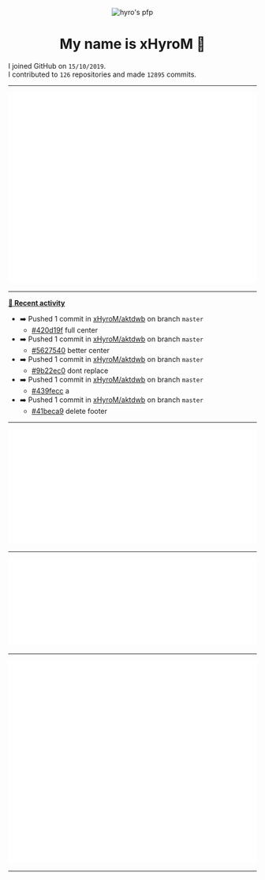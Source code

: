 <p align="center">
    <img src="https://avatars.githubusercontent.com/u/56601352" width="192" alt="hyro's pfp" />
    <h1 align="center">My name is xHyroM 👋</h1>
</p>

I joined GitHub on `15/10/2019`.  
I contributed to `126` repositories and made `12895` commits.  

___

<img src="https://github.com/xHyroM/xHyroM/blob/master/.cache/base.svg">

___

**[📰 Recent activity](https://github.com/xHyroM)**
* ➡️ Pushed 1 commit in [xHyroM/aktdwb](https://github.com/xHyroM/aktdwb) on branch `master`
  * [#420d19f](https://github.com/xHyroM/aktdwb/commit/420d19f) full center
* ➡️ Pushed 1 commit in [xHyroM/aktdwb](https://github.com/xHyroM/aktdwb) on branch `master`
  * [#5627540](https://github.com/xHyroM/aktdwb/commit/5627540) better center
* ➡️ Pushed 1 commit in [xHyroM/aktdwb](https://github.com/xHyroM/aktdwb) on branch `master`
  * [#9b22ec0](https://github.com/xHyroM/aktdwb/commit/9b22ec0) dont replace
* ➡️ Pushed 1 commit in [xHyroM/aktdwb](https://github.com/xHyroM/aktdwb) on branch `master`
  * [#439fecc](https://github.com/xHyroM/aktdwb/commit/439fecc) a
* ➡️ Pushed 1 commit in [xHyroM/aktdwb](https://github.com/xHyroM/aktdwb) on branch `master`
  * [#41beca9](https://github.com/xHyroM/aktdwb/commit/41beca9) delete footer


___

<img src="https://github.com/xHyroM/xHyroM/blob/master/.cache/isocalendar.svg">

___

<img src="https://github.com/xHyroM/xHyroM/blob/master/.cache/languages.svg">

___

<img src="https://github.com/xHyroM/xHyroM/blob/master/.cache/achievements.svg">

___